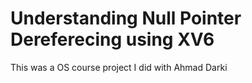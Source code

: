 # Understanding Null Pointer Dereferecing using XV6
This was a OS course project I did with Ahmad Darki
